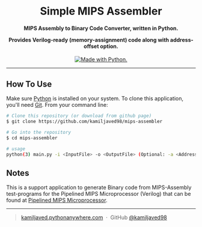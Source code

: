 
<h1 align="center">
  <br>
  Simple MIPS Assembler
  <br>
</h1>

<h4 align="center">MIPS Assembly to Binary Code Converter, written in Python. <p>Provides Verilog-ready (memory-assignment) code along with address-offset option.</p></h4>

<p align="center">

  <a href="https://www.python.org/">
		<img src="http://ForTheBadge.com/images/badges/made-with-python.svg" alt=" Made with Python.">
  </a>

</p>


<hr>


## How To Use

Make sure [Python](https://www.python.org/) is installed on your system. 
To clone this application, you'll need [Git](https://git-scm.com). From your command line:

```bash
# Clone this repository (or download from github page)
$ git clone https://github.com/kamiljaved98/mips-assembler

# Go into the repository
$ cd mips-assembler

# usage
python(3) main.py -i <InputFile> -o <OutputFile> (Optional: -a <AddressOffset> -l [output log])

```

## Notes

This is a support application to generate Binary code from MIPS-Assembly test-programs for the Pipelined MIPS Microprocessor (Verilog) that can be found at [Pipelined MIPS Microprocessor](https://github.com/kamiljaved98/mips-pipelined).

---

> [kamiljaved.pythonanywhere.com](https://kamiljaved.pythonanywhere.com/) &nbsp;&middot;&nbsp;
> GitHub [@kamiljaved98](https://github.com/kamiljaved98)